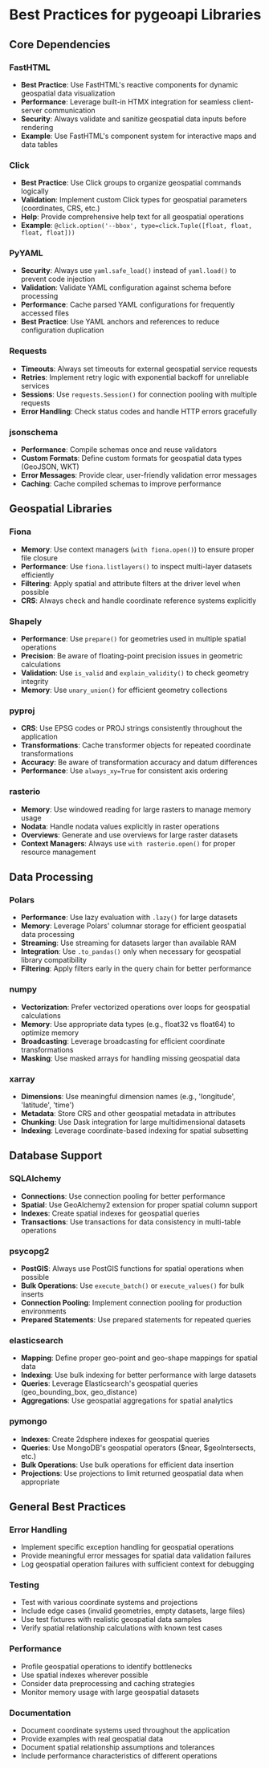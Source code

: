 # Best Practices for pygeoapi Libraries

## Core Dependencies

### FastHTML
- **Best Practice**: Use FastHTML's reactive components for dynamic geospatial data visualization
- **Performance**: Leverage built-in HTMX integration for seamless client-server communication
- **Security**: Always validate and sanitize geospatial data inputs before rendering
- **Example**: Use FastHTML's component system for interactive maps and data tables

### Click
- **Best Practice**: Use Click groups to organize geospatial commands logically
- **Validation**: Implement custom Click types for geospatial parameters (coordinates, CRS, etc.)
- **Help**: Provide comprehensive help text for all geospatial operations
- **Example**: `@click.option('--bbox', type=click.Tuple([float, float, float, float]))`

### PyYAML
- **Security**: Always use `yaml.safe_load()` instead of `yaml.load()` to prevent code injection
- **Validation**: Validate YAML configuration against schema before processing
- **Performance**: Cache parsed YAML configurations for frequently accessed files
- **Best Practice**: Use YAML anchors and references to reduce configuration duplication

### Requests
- **Timeouts**: Always set timeouts for external geospatial service requests
- **Retries**: Implement retry logic with exponential backoff for unreliable services
- **Sessions**: Use `requests.Session()` for connection pooling with multiple requests
- **Error Handling**: Check status codes and handle HTTP errors gracefully

### jsonschema
- **Performance**: Compile schemas once and reuse validators
- **Custom Formats**: Define custom formats for geospatial data types (GeoJSON, WKT)
- **Error Messages**: Provide clear, user-friendly validation error messages
- **Caching**: Cache compiled schemas to improve performance

## Geospatial Libraries

### Fiona
- **Memory**: Use context managers (`with fiona.open()`) to ensure proper file closure
- **Performance**: Use `fiona.listlayers()` to inspect multi-layer datasets efficiently
- **Filtering**: Apply spatial and attribute filters at the driver level when possible
- **CRS**: Always check and handle coordinate reference systems explicitly

### Shapely
- **Performance**: Use `prepare()` for geometries used in multiple spatial operations
- **Precision**: Be aware of floating-point precision issues in geometric calculations
- **Validation**: Use `is_valid` and `explain_validity()` to check geometry integrity
- **Memory**: Use `unary_union()` for efficient geometry collections

### pyproj
- **CRS**: Use EPSG codes or PROJ strings consistently throughout the application
- **Transformations**: Cache transformer objects for repeated coordinate transformations
- **Accuracy**: Be aware of transformation accuracy and datum differences
- **Performance**: Use `always_xy=True` for consistent axis ordering

### rasterio
- **Memory**: Use windowed reading for large rasters to manage memory usage
- **Nodata**: Handle nodata values explicitly in raster operations
- **Overviews**: Generate and use overviews for large raster datasets
- **Context Managers**: Always use `with rasterio.open()` for proper resource management

## Data Processing

### Polars
- **Performance**: Use lazy evaluation with `.lazy()` for large datasets
- **Memory**: Leverage Polars' columnar storage for efficient geospatial data processing
- **Streaming**: Use streaming for datasets larger than available RAM
- **Integration**: Use `.to_pandas()` only when necessary for geospatial library compatibility
- **Filtering**: Apply filters early in the query chain for better performance

### numpy
- **Vectorization**: Prefer vectorized operations over loops for geospatial calculations
- **Memory**: Use appropriate data types (e.g., float32 vs float64) to optimize memory
- **Broadcasting**: Leverage broadcasting for efficient coordinate transformations
- **Masking**: Use masked arrays for handling missing geospatial data

### xarray
- **Dimensions**: Use meaningful dimension names (e.g., 'longitude', 'latitude', 'time')
- **Metadata**: Store CRS and other geospatial metadata in attributes
- **Chunking**: Use Dask integration for large multidimensional datasets
- **Indexing**: Leverage coordinate-based indexing for spatial subsetting

## Database Support

### SQLAlchemy
- **Connections**: Use connection pooling for better performance
- **Spatial**: Use GeoAlchemy2 extension for proper spatial column support
- **Indexes**: Create spatial indexes for geospatial queries
- **Transactions**: Use transactions for data consistency in multi-table operations

### psycopg2
- **PostGIS**: Always use PostGIS functions for spatial operations when possible
- **Bulk Operations**: Use `execute_batch()` or `execute_values()` for bulk inserts
- **Connection Pooling**: Implement connection pooling for production environments
- **Prepared Statements**: Use prepared statements for repeated queries

### elasticsearch
- **Mapping**: Define proper geo-point and geo-shape mappings for spatial data
- **Indexing**: Use bulk indexing for better performance with large datasets
- **Queries**: Leverage Elasticsearch's geospatial queries (geo_bounding_box, geo_distance)
- **Aggregations**: Use geospatial aggregations for spatial analytics

### pymongo
- **Indexes**: Create 2dsphere indexes for geospatial queries
- **Queries**: Use MongoDB's geospatial operators ($near, $geoIntersects, etc.)
- **Bulk Operations**: Use bulk operations for efficient data insertion
- **Projections**: Use projections to limit returned geospatial data when appropriate

## General Best Practices

### Error Handling
- Implement specific exception handling for geospatial operations
- Provide meaningful error messages for spatial data validation failures
- Log geospatial operation failures with sufficient context for debugging

### Testing
- Test with various coordinate systems and projections
- Include edge cases (invalid geometries, empty datasets, large files)
- Use test fixtures with realistic geospatial data samples
- Verify spatial relationship calculations with known test cases

### Performance
- Profile geospatial operations to identify bottlenecks
- Use spatial indexes wherever possible
- Consider data preprocessing and caching strategies
- Monitor memory usage with large geospatial datasets

### Documentation
- Document coordinate systems used throughout the application
- Provide examples with real geospatial data
- Document spatial relationship assumptions and tolerances
- Include performance characteristics of different operations
